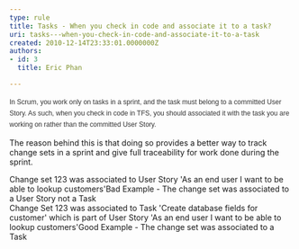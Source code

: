```yaml
---
type: rule
title: Tasks - When you check in code and associate it to a task?
uri: tasks---when-you-check-in-code-and-associate-it-to-a-task
created: 2010-12-14T23:33:01.0000000Z
authors:
- id: 3
  title: Eric Phan

---
```




<span class='intro'>   <span style="color&#58;rgb(51, 51, 51);font-family&#58;verdana, arial, helvetica, sans-serif;font-size&#58;12px;line-height&#58;20px;">In Scrum, you work only on tasks in a sprint, and the task must belong to a committed User Story. As such, when you check in code in TFS, you should associated it with the task you are working on rather than the committed User Story.</span>
 </span>

The reason behind this is that doing so provides a better way to track change sets in a sprint and give full traceability for work done during the sprint.
<div><span class="ms-rtecustom-greybox">Change set 123 was associated to User Story 'As an end user I want to be able to lookup customers'</span><span class="ms-rtecustom-figurebad">Bad Example - The change set was associated to a User Story not a Task</span></div>
<div><span class="ms-rtecustom-greybox">Change Set 123 was associated to Task 'Create database fields for customer' which is part of User&#160;Story 'As an end user I want to be able to lookup customers'</span><span class="ms-rtecustom-figuregood">Good Example - The change set was associated to a Task</span></div>




